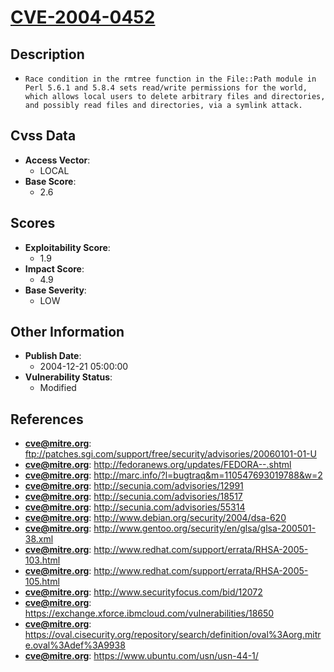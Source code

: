 
# [CVE-2004-0452](ftp://patches.sgi.com/support/free/security/advisories/20060101-01-U)

## Description

- `Race condition in the rmtree function in the File::Path module in Perl 5.6.1 and 5.8.4 sets read/write permissions for the world, which allows local users to delete arbitrary files and directories, and possibly read files and directories, via a symlink attack.`

## Cvss Data

- **Access Vector**:
  - LOCAL
- **Base Score**:
  - 2.6

## Scores

- **Exploitability Score**:
  - 1.9
- **Impact Score**:
  - 4.9
- **Base Severity**:
  - LOW

## Other Information

- **Publish Date**:
  - 2004-12-21 05:00:00
- **Vulnerability Status**:
  - Modified

## References

- **cve@mitre.org**: ftp://patches.sgi.com/support/free/security/advisories/20060101-01-U
- **cve@mitre.org**: http://fedoranews.org/updates/FEDORA--.shtml
- **cve@mitre.org**: http://marc.info/?l=bugtraq&m=110547693019788&w=2
- **cve@mitre.org**: http://secunia.com/advisories/12991
- **cve@mitre.org**: http://secunia.com/advisories/18517
- **cve@mitre.org**: http://secunia.com/advisories/55314
- **cve@mitre.org**: http://www.debian.org/security/2004/dsa-620
- **cve@mitre.org**: http://www.gentoo.org/security/en/glsa/glsa-200501-38.xml
- **cve@mitre.org**: http://www.redhat.com/support/errata/RHSA-2005-103.html
- **cve@mitre.org**: http://www.redhat.com/support/errata/RHSA-2005-105.html
- **cve@mitre.org**: http://www.securityfocus.com/bid/12072
- **cve@mitre.org**: https://exchange.xforce.ibmcloud.com/vulnerabilities/18650
- **cve@mitre.org**: https://oval.cisecurity.org/repository/search/definition/oval%3Aorg.mitre.oval%3Adef%3A9938
- **cve@mitre.org**: https://www.ubuntu.com/usn/usn-44-1/
